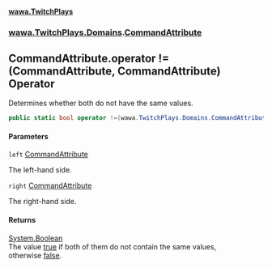 #### [wawa.TwitchPlays](index.md 'index')
### [wawa.TwitchPlays.Domains](wawa.TwitchPlays.Domains.md 'wawa.TwitchPlays.Domains').[CommandAttribute](CommandAttribute.md 'wawa.TwitchPlays.Domains.CommandAttribute')

## CommandAttribute.operator !=(CommandAttribute, CommandAttribute) Operator

Determines whether both do not have the same values.

```csharp
public static bool operator !=(wawa.TwitchPlays.Domains.CommandAttribute left, wawa.TwitchPlays.Domains.CommandAttribute right);
```
#### Parameters

<a name='wawa.TwitchPlays.Domains.CommandAttribute.op_Inequality(wawa.TwitchPlays.Domains.CommandAttribute,wawa.TwitchPlays.Domains.CommandAttribute).left'></a>

`left` [CommandAttribute](CommandAttribute.md 'wawa.TwitchPlays.Domains.CommandAttribute')

The left-hand side.

<a name='wawa.TwitchPlays.Domains.CommandAttribute.op_Inequality(wawa.TwitchPlays.Domains.CommandAttribute,wawa.TwitchPlays.Domains.CommandAttribute).right'></a>

`right` [CommandAttribute](CommandAttribute.md 'wawa.TwitchPlays.Domains.CommandAttribute')

The right-hand side.

#### Returns
[System.Boolean](https://docs.microsoft.com/en-us/dotnet/api/System.Boolean 'System.Boolean')  
The value [true](https://docs.microsoft.com/en-us/dotnet/csharp/language-reference/builtin-types/bool 'https://docs.microsoft.com/en-us/dotnet/csharp/language-reference/builtin-types/bool') if both of them do not contain the same values,  
otherwise [false](https://docs.microsoft.com/en-us/dotnet/csharp/language-reference/builtin-types/bool 'https://docs.microsoft.com/en-us/dotnet/csharp/language-reference/builtin-types/bool').